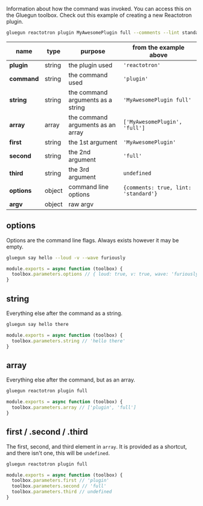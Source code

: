 Information about how the command was invoked. You can access this on the Gluegun toolbox. Check out this example of creating a new Reactotron plugin.

```sh
gluegun reactotron plugin MyAwesomePlugin full --comments --lint standard
```

| name        | type   | purpose                           | from the example above               |
| ----------- | ------ | --------------------------------- | ------------------------------------ |
| **plugin**  | string | the plugin used                   | `'reactotron'`                       |
| **command** | string | the command used                  | `'plugin'`                           |
| **string**  | string | the command arguments as a string | `'MyAwesomePlugin full'`             |
| **array**   | array  | the command arguments as an array | `['MyAwesomePlugin', 'full']`        |
| **first**   | string | the 1st argument                  | `'MyAwesomePlugin'`                  |
| **second**  | string | the 2nd argument                  | `'full'`                             |
| **third**   | string | the 3rd argument                  | `undefined`                          |
| **options** | object | command line options              | `{comments: true, lint: 'standard'}` |
| **argv**    | object | raw argv                          |                                      |

## options

Options are the command line flags. Always exists however it may be empty.

```sh
gluegun say hello --loud -v --wave furiously
```

```js
module.exports = async function (toolbox) {
  toolbox.parameters.options // { loud: true, v: true, wave: 'furiously' }
}
```

## string

Everything else after the command as a string.

```sh
gluegun say hello there
```

```js
module.exports = async function (toolbox) {
  toolbox.parameters.string // 'hello there'
}
```

## array

Everything else after the command, but as an array.

```sh
gluegun reactotron plugin full
```

```js
module.exports = async function (toolbox) {
  toolbox.parameters.array // ['plugin', 'full']
}
```

## first / .second / .third

The first, second, and third element in `array`. It is provided as a shortcut, and there isn't one,
this will be `undefined`.

```sh
gluegun reactotron plugin full
```

```js
module.exports = async function (toolbox) {
  toolbox.parameters.first // 'plugin'
  toolbox.parameters.second // 'full'
  toolbox.parameters.third // undefined
}
```
